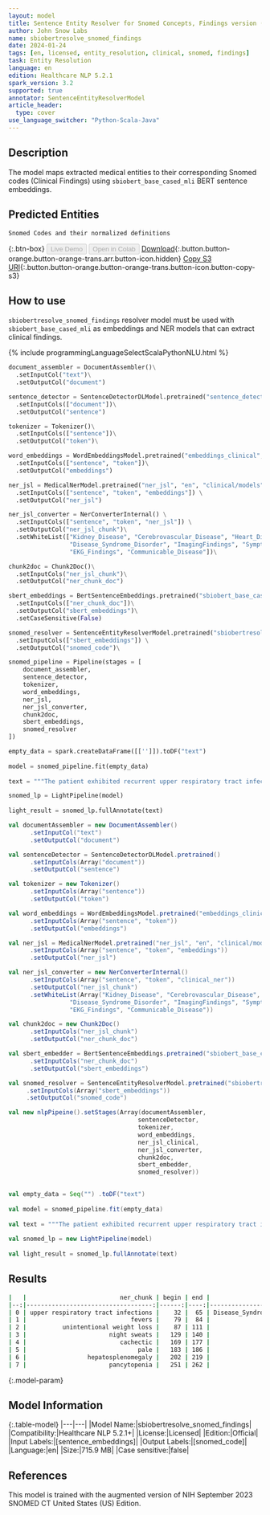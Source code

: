 ```yaml
---
layout: model
title: Sentence Entity Resolver for Snomed Concepts, Findings version (sbiobert_base_cased_mli embeddings)
author: John Snow Labs
name: sbiobertresolve_snomed_findings
date: 2024-01-24
tags: [en, licensed, entity_resolution, clinical, snomed, findings]
task: Entity Resolution
language: en
edition: Healthcare NLP 5.2.1
spark_version: 3.2
supported: true
annotator: SentenceEntityResolverModel
article_header:
  type: cover
use_language_switcher: "Python-Scala-Java"
---
```


## Description

The model maps extracted medical entities to their corresponding Snomed codes (Clinical Findings) using `sbiobert_base_cased_mli` BERT sentence embeddings.

## Predicted Entities

`Snomed Codes and their normalized definitions`

{:.btn-box}
<button class="button button-orange" disabled>Live Demo</button>
<button class="button button-orange" disabled>Open in Colab</button>
[Download](https://s3.amazonaws.com/auxdata.johnsnowlabs.com/clinical/models/sbiobertresolve_snomed_findings_en_5.2.1_3.2_1706098966876.zip){:.button.button-orange.button-orange-trans.arr.button-icon.hidden}
[Copy S3 URI](s3://auxdata.johnsnowlabs.com/clinical/models/sbiobertresolve_snomed_findings_en_5.2.1_3.2_1706098966876.zip){:.button.button-orange.button-orange-trans.button-icon.button-copy-s3}

## How to use

`sbiobertresolve_snomed_findings` resolver model must be used with `sbiobert_base_cased_mli` as embeddings and NER models that can extract clinical findings.

<div class="tabs-box" markdown="1">
{% include programmingLanguageSelectScalaPythonNLU.html %}
  
```python
document_assembler = DocumentAssembler()\
  .setInputCol("text")\
  .setOutputCol("document")

sentence_detector = SentenceDetectorDLModel.pretrained("sentence_detector_dl_healthcare", "en", "clinical/models")\
  .setInputCols(["document"])\
  .setOutputCol("sentence")

tokenizer = Tokenizer()\
  .setInputCols(["sentence"])\
  .setOutputCol("token")\

word_embeddings = WordEmbeddingsModel.pretrained("embeddings_clinical", "en", "clinical/models")\
  .setInputCols(["sentence", "token"])\
  .setOutputCol("embeddings")

ner_jsl = MedicalNerModel.pretrained("ner_jsl", "en", "clinical/models") \
  .setInputCols(["sentence", "token", "embeddings"]) \
  .setOutputCol("ner_jsl")

ner_jsl_converter = NerConverterInternal() \
  .setInputCols(["sentence", "token", "ner_jsl"]) \
  .setOutputCol("ner_jsl_chunk")\
  .setWhiteList(["Kidney_Disease", "Cerebrovascular_Disease", "Heart_Disease",
                 "Disease_Syndrome_Disorder", "ImagingFindings", "Symptom", "VS_Finding",
                 "EKG_Findings", "Communicable_Disease"])\

chunk2doc = Chunk2Doc()\
  .setInputCols("ner_jsl_chunk")\
  .setOutputCol("ner_chunk_doc")

sbert_embeddings = BertSentenceEmbeddings.pretrained("sbiobert_base_cased_mli","en","clinical/models")\
  .setInputCols(["ner_chunk_doc"])\
  .setOutputCol("sbert_embeddings")\
  .setCaseSensitive(False)

snomed_resolver = SentenceEntityResolverModel.pretrained("sbiobertresolve_snomed_findings", "en", "clinical/models") \
  .setInputCols(["sbert_embeddings"]) \
  .setOutputCol("snomed_code")\

snomed_pipeline = Pipeline(stages = [
    document_assembler,
    sentence_detector,
    tokenizer,
    word_embeddings,
    ner_jsl,
    ner_jsl_converter,
    chunk2doc,
    sbert_embeddings,
    snomed_resolver
])

empty_data = spark.createDataFrame([['']]).toDF("text")
 
model = snomed_pipeline.fit(empty_data)
 
text = """The patient exhibited recurrent upper respiratory tract infections, subjective fevers, unintentional weight loss, and occasional night sweats. Clinically, they appeared cachectic and pale, with notable hepatosplenomegaly. Laboratory results confirmed pancytopenia."""

snomed_lp = LightPipeline(model)
 
light_result = snomed_lp.fullAnnotate(text)
```
```scala
val documentAssembler = new DocumentAssembler()
      .setInputCol("text")
      .setOutputCol("document")

val sentenceDetector = SentenceDetectorDLModel.pretrained()
      .setInputCols(Array("document"))
      .setOutputCol("sentence")

val tokenizer = new Tokenizer()
      .setInputCols(Array("sentence"))
      .setOutputCol("token")

val word_embeddings = WordEmbeddingsModel.pretrained("embeddings_clinical","en", "clinical/models")
      .setInputCols(Array("sentence", "token"))
      .setOutputCol("embeddings")

val ner_jsl = MedicalNerModel.pretrained("ner_jsl", "en", "clinical/models")
      .setInputCols(Array("sentence", "token", "embeddings"))
      .setOutputCol("ner_jsl")

val ner_jsl_converter = new NerConverterInternal()
      .setInputCols(Array("sentence", "token", "clinical_ner"))
      .setOutputCol("ner_jsl_chunk")
      .setWhiteList(Array("Kidney_Disease", "Cerebrovascular_Disease", "Heart_Disease",
                 "Disease_Syndrome_Disorder", "ImagingFindings", "Symptom", "VS_Finding",
                 "EKG_Findings", "Communicable_Disease"))

val chunk2doc = new Chunk2Doc()
      .setInputCols("ner_jsl_chunk")
      .setOutputCol("ner_chunk_doc")

val sbert_embedder = BertSentenceEmbeddings.pretrained("sbiobert_base_cased_mli","en","clinical/models")
      .setInputCols("ner_chunk_doc")
      .setOutputCol("sbert_embeddings")

val snomed_resolver = SentenceEntityResolverModel.pretrained("sbiobertresolve_snomed_findings", "en", "clinical/models")
     .setInputCols(Array("sbert_embeddings"))
     .setOutputCol("snomed_code")

val new nlpPipeine().setStages(Array(documentAssembler,
                                    sentenceDetector,
                                    tokenizer,
                                    word_embeddings,
                                    ner_jsl_clinical,
                                    ner_jsl_converter,
                                    chunk2doc,
                                    sbert_embedder,
                                    snomed_resolver))
                                    

val empty_data = Seq("") .toDF("text")
	
val model = snomed_pipeline.fit(empty_data)
	
val text = """The patient exhibited recurrent upper respiratory tract infections,subjective fevers,unintentional weight loss,and occasional night sweats. Clinically,they appeared cachectic and pale,with notable hepatosplenomegaly. Laboratory results confirmed pancytopenia."""
	
val snomed_lp = new LightPipeline(model)
	
val light_result = snomed_lp.fullAnnotate(text)
```
</div>

## Results

```bash
|   |                          ner_chunk | begin | end |                 ner_label | snomed_code |                       description |                                       resolutions |
|--:|-----------------------------------:|------:|----:|--------------------------:|------------:|----------------------------------:|--------------------------------------------------:|
| 0 | upper respiratory tract infections |    32 |  65 | Disease_Syndrome_Disorder |    54150009 | upper respiratory tract infection | upper respiratory tract infection:::upper resp... |
| 1 |                             fevers |    79 |  84 |                VS_Finding |   248425001 |                             fever | fever:::fever:::intermittent fever:::fever sym... |
| 2 |          unintentional weight loss |    87 | 111 |                   Symptom |   448765001 |         unintentional weight loss | unintentional weight loss:::unexplained weight... |
| 3 |                       night sweats |   129 | 140 |                   Symptom |   161859009 |                      night sweats | night sweats:::night sweats:::night sweats:::n... |
| 4 |                          cachectic |   169 | 177 |                   Symptom |   238108007 |                         cachectic | cachectic:::cachexia:::aids with cachexia:::ca... |
| 5 |                               pale |   183 | 186 |                   Symptom |   274643008 |                              pale | pale:::pale color:::pale color:::pale complexi... |
| 6 |                 hepatosplenomegaly |   202 | 219 |                   Symptom |    36760000 |                hepatosplenomegaly | hepatosplenomegaly:::splenomegaly:::congestive... |
| 7 |                       pancytopenia |   251 | 262 |                   Symptom |   127034005 |                      pancytopenia | pancytopenia:::drug induced pancytopenia:::pan... |
```

{:.model-param}
## Model Information

{:.table-model}
|---|---|
|Model Name:|sbiobertresolve_snomed_findings|
|Compatibility:|Healthcare NLP 5.2.1+|
|License:|Licensed|
|Edition:|Official|
|Input Labels:|[sentence_embeddings]|
|Output Labels:|[snomed_code]|
|Language:|en|
|Size:|715.9 MB|
|Case sensitive:|false|

## References

This model is trained with the augmented version of NIH September 2023 SNOMED CT United States (US) Edition.
